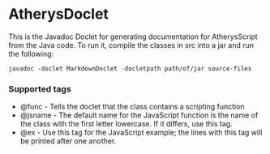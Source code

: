 # AtherysDoclet

This is the Javadoc Doclet for generating documentation for AtherysScript from the Java code. To run it, compile the classes in src  into a jar and run the following:
```
javadoc -doclet MarkdownDoclet -docletpath path/of/jar source-files
```

### Supported tags

* @func - Tells the doclet that the class contains a scripting function
* @jsname - The default name for the JavaScript function is the name of the class with the first letter lowercase. If it differs, use this tag.
* @ex - Use this tag for the JavaScript example; the lines with this tag will be printed after one another.

